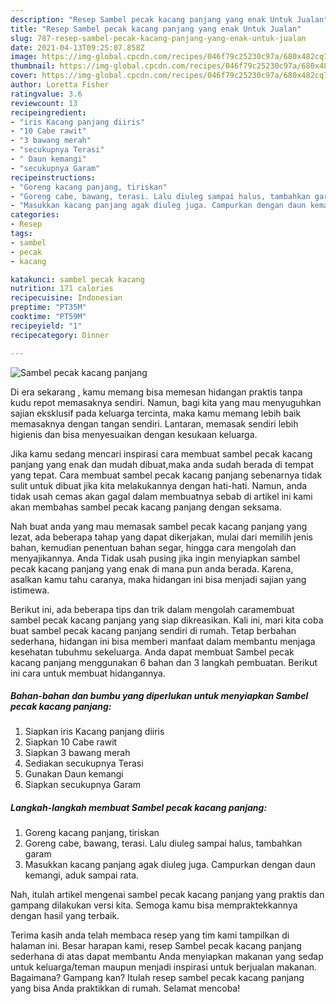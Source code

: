 ```yaml
---
description: "Resep Sambel pecak kacang panjang yang enak Untuk Jualan"
title: "Resep Sambel pecak kacang panjang yang enak Untuk Jualan"
slug: 787-resep-sambel-pecak-kacang-panjang-yang-enak-untuk-jualan
date: 2021-04-13T09:25:07.858Z
image: https://img-global.cpcdn.com/recipes/046f79c25230c97a/680x482cq70/sambel-pecak-kacang-panjang-foto-resep-utama.jpg
thumbnail: https://img-global.cpcdn.com/recipes/046f79c25230c97a/680x482cq70/sambel-pecak-kacang-panjang-foto-resep-utama.jpg
cover: https://img-global.cpcdn.com/recipes/046f79c25230c97a/680x482cq70/sambel-pecak-kacang-panjang-foto-resep-utama.jpg
author: Loretta Fisher
ratingvalue: 3.6
reviewcount: 13
recipeingredient:
- "iris Kacang panjang diiris"
- "10 Cabe rawit"
- "3 bawang merah"
- "secukupnya Terasi"
- " Daun kemangi"
- "secukupnya Garam"
recipeinstructions:
- "Goreng kacang panjang, tiriskan"
- "Goreng cabe, bawang, terasi. Lalu diuleg sampai halus, tambahkan garam"
- "Masukkan kacang panjang agak diuleg juga. Campurkan dengan daun kemangi, aduk sampai rata."
categories:
- Resep
tags:
- sambel
- pecak
- kacang

katakunci: sambel pecak kacang 
nutrition: 171 calories
recipecuisine: Indonesian
preptime: "PT35M"
cooktime: "PT59M"
recipeyield: "1"
recipecategory: Dinner

---
```



![Sambel pecak kacang panjang](https://img-global.cpcdn.com/recipes/046f79c25230c97a/680x482cq70/sambel-pecak-kacang-panjang-foto-resep-utama.jpg)

Di era  sekarang , kamu memang bisa memesan hidangan praktis tanpa kudu repot memasaknya sendiri. Namun, bagi kita yang mau menyuguhkan sajian eksklusif pada keluarga tercinta, maka kamu memang lebih baik memasaknya dengan tangan sendiri. Lantaran, memasak sendiri lebih higienis dan bisa menyesuaikan dengan kesukaan keluarga.

Jika kamu sedang mencari inspirasi cara membuat sambel pecak kacang panjang yang enak dan mudah dibuat,maka anda sudah berada di tempat yang tepat. Cara membuat sambel pecak kacang panjang  sebenarnya tidak sulit untuk dibuat jika kita melakukannya dengan hati-hati. Namun, anda tidak usah cemas akan gagal dalam membuatnya 
sebab di artikel ini kami akan membahas sambel pecak kacang panjang dengan seksama.  



Nah buat anda yang mau memasak sambel pecak kacang panjang yang lezat, ada beberapa tahap yang dapat dikerjakan, mulai dari memilih jenis bahan, kemudian penentuan bahan segar, hingga cara mengolah dan menyajikannya. Anda Tidak usah pusing jika ingin menyiapkan sambel pecak kacang panjang yang enak di mana pun anda berada. Karena, asalkan kamu  tahu caranya, maka hidangan ini bisa menjadi sajian yang istimewa.

Berikut ini, ada beberapa tips dan trik dalam mengolah caramembuat sambel pecak kacang panjang yang siap dikreasikan. Kali ini, mari kita coba buat sambel pecak kacang panjang sendiri di rumah. Tetap berbahan sederhana, hidangan ini bisa memberi manfaat dalam membantu menjaga kesehatan tubuhmu sekeluarga. Anda dapat membuat Sambel pecak kacang panjang menggunakan 6 bahan dan 3 langkah pembuatan. Berikut ini cara untuk membuat hidangannya.

<!--inarticleads1-->

##### Bahan-bahan dan bumbu yang diperlukan untuk menyiapkan Sambel pecak kacang panjang:

1. Siapkan iris Kacang panjang diiris
1. Siapkan 10 Cabe rawit
1. Siapkan 3 bawang merah
1. Sediakan secukupnya Terasi
1. Gunakan  Daun kemangi
1. Siapkan secukupnya Garam




<!--inarticleads2-->

##### Langkah-langkah membuat Sambel pecak kacang panjang:

1. Goreng kacang panjang, tiriskan
1. Goreng cabe, bawang, terasi. Lalu diuleg sampai halus, tambahkan garam
1. Masukkan kacang panjang agak diuleg juga. Campurkan dengan daun kemangi, aduk sampai rata.




Nah, itulah artikel mengenai  sambel pecak kacang panjang  yang praktis dan gampang dilakukan versi kita. Semoga kamu bisa mempraktekkannya dengan hasil yang terbaik. 

Terima kasih anda telah membaca resep yang tim kami tampilkan di halaman ini. Besar harapan kami, resep  Sambel pecak kacang panjang sederhana di atas dapat membantu Anda menyiapkan makanan yang sedap untuk keluarga/teman maupun menjadi inspirasi untuk berjualan makanan. Bagaimana? Gampang kan? Itulah resep sambel pecak kacang panjang yang bisa Anda praktikkan di rumah. Selamat mencoba!

